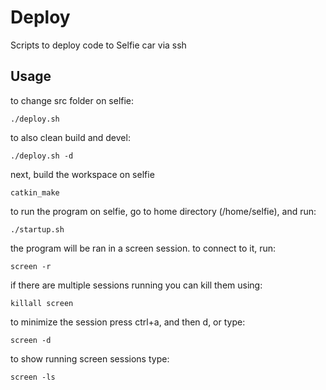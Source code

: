 # Deploy

Scripts to deploy code to Selfie car via ssh

## Usage

to change src folder on selfie:
```
./deploy.sh
```
to also clean build and devel: 
```
./deploy.sh -d
```

next, build the workspace on selfie
```
catkin_make
```

to run the program on selfie, go to home directory (/home/selfie), and run:
```
./startup.sh
```

the program will be ran in a screen session. to connect to it, run:
```
screen -r 
```
if there are multiple sessions running you can kill them using:
```
killall screen
```
to minimize the session press ctrl+a, and then d, or type:
```
screen -d
```
to show running screen sessions type:
```
screen -ls
```